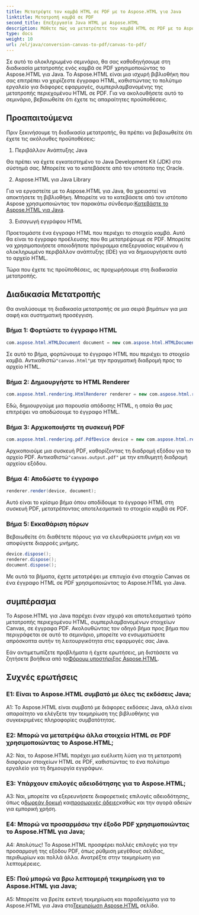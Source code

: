 ```yaml
---
title: Μετατρέψτε τον καμβά HTML σε PDF με το Aspose.HTML για Java
linktitle: Μετατροπή καμβά σε PDF
second_title: Επεξεργασία Java HTML με Aspose.HTML
description: Μάθετε πώς να μετατρέπετε τον καμβά HTML σε PDF με το Aspose.HTML για Java σε αυτόν τον οδηγό βήμα προς βήμα.
type: docs
weight: 10
url: /el/java/conversion-canvas-to-pdf/canvas-to-pdf/
---
```

Σε αυτό το ολοκληρωμένο σεμινάριο, θα σας καθοδηγήσουμε στη διαδικασία μετατροπής ενός καμβά σε PDF χρησιμοποιώντας το Aspose.HTML για Java. Το Aspose.HTML είναι μια ισχυρή βιβλιοθήκη που σας επιτρέπει να χειρίζεστε έγγραφα HTML, καθιστώντας το πολύτιμο εργαλείο για διάφορες εφαρμογές, συμπεριλαμβανομένης της μετατροπής περιεχομένου HTML σε PDF. Για να ακολουθήσετε αυτό το σεμινάριο, βεβαιωθείτε ότι έχετε τις απαραίτητες προϋποθέσεις.

## Προαπαιτούμενα

Πριν ξεκινήσουμε τη διαδικασία μετατροπής, θα πρέπει να βεβαιωθείτε ότι έχετε τις ακόλουθες προϋποθέσεις:

1. Περιβάλλον Ανάπτυξης Java

Θα πρέπει να έχετε εγκατεστημένο το Java Development Kit (JDK) στο σύστημά σας. Μπορείτε να το κατεβάσετε από τον ιστότοπο της Oracle.

2. Aspose.HTML για Java Library

 Για να εργαστείτε με το Aspose.HTML για Java, θα χρειαστεί να αποκτήσετε τη βιβλιοθήκη. Μπορείτε να το κατεβάσετε από τον ιστότοπο Aspose χρησιμοποιώντας τον παρακάτω σύνδεσμο:[Κατεβάστε το Aspose.HTML για Java](https://releases.aspose.com/html/java/).

3. Εισαγωγή εγγράφου HTML

Προετοιμάστε ένα έγγραφο HTML που περιέχει το στοιχείο καμβά. Αυτό θα είναι το έγγραφο προέλευσης που θα μετατρέψουμε σε PDF. Μπορείτε να χρησιμοποιήσετε οποιοδήποτε πρόγραμμα επεξεργασίας κειμένου ή ολοκληρωμένο περιβάλλον ανάπτυξης (IDE) για να δημιουργήσετε αυτό το αρχείο HTML.

Τώρα που έχετε τις προϋποθέσεις, ας προχωρήσουμε στη διαδικασία μετατροπής.

## Διαδικασία Μετατροπής

Θα αναλύσουμε τη διαδικασία μετατροπής σε μια σειρά βημάτων για μια σαφή και συστηματική προσέγγιση.

### Βήμα 1: Φορτώστε το έγγραφο HTML

```java
com.aspose.html.HTMLDocument document = new com.aspose.html.HTMLDocument(Resources.input("canvas.html"));
```

 Σε αυτό το βήμα, φορτώνουμε το έγγραφο HTML που περιέχει το στοιχείο καμβά. Αντικαθιστώ`"canvas.html"`με την πραγματική διαδρομή προς το αρχείο HTML.

### Βήμα 2: Δημιουργήστε το HTML Renderer

```java
com.aspose.html.rendering.HtmlRenderer renderer = new com.aspose.html.rendering.HtmlRenderer();
```

Εδώ, δημιουργούμε μια παρουσία απόδοσης HTML, η οποία θα μας επιτρέψει να αποδώσουμε το έγγραφο HTML.

### Βήμα 3: Αρχικοποιήστε τη συσκευή PDF

```java
com.aspose.html.rendering.pdf.PdfDevice device = new com.aspose.html.rendering.pdf.PdfDevice(Resources.output("canvas.output.pdf"));
```

 Αρχικοποιούμε μια συσκευή PDF, καθορίζοντας τη διαδρομή εξόδου για το αρχείο PDF. Αντικαθιστώ`"canvas.output.pdf"` με την επιθυμητή διαδρομή αρχείου εξόδου.

### Βήμα 4: Αποδώστε το έγγραφο

```java
renderer.render(device, document);
```

Αυτό είναι το κρίσιμο βήμα όπου αποδίδουμε το έγγραφο HTML στη συσκευή PDF, μετατρέποντας αποτελεσματικά το στοιχείο καμβά σε PDF.

### Βήμα 5: Εκκαθάριση πόρων

Βεβαιωθείτε ότι διαθέτετε πόρους για να ελευθερώσετε μνήμη και να αποφύγετε διαρροές μνήμης.

```java
device.dispose();
renderer.dispose();
document.dispose();
```

Με αυτά τα βήματα, έχετε μετατρέψει με επιτυχία ένα στοιχείο Canvas σε ένα έγγραφο HTML σε PDF χρησιμοποιώντας το Aspose.HTML για Java.

## συμπέρασμα

Το Aspose.HTML για Java παρέχει έναν ισχυρό και αποτελεσματικό τρόπο μετατροπής περιεχομένου HTML, συμπεριλαμβανομένων στοιχείων Canvas, σε έγγραφα PDF. Ακολουθώντας τον οδηγό βήμα προς βήμα που περιγράφεται σε αυτό το σεμινάριο, μπορείτε να ενσωματώσετε απρόσκοπτα αυτήν τη λειτουργικότητα στις εφαρμογές σας Java.

 Εάν αντιμετωπίζετε προβλήματα ή έχετε ερωτήσεις, μη διστάσετε να ζητήσετε βοήθεια από το[Φόρουμ υποστήριξης Aspose.HTML](https://forum.aspose.com/).

## Συχνές ερωτήσεις

### Ε1: Είναι το Aspose.HTML συμβατό με όλες τις εκδόσεις Java;

A1: Το Aspose.HTML είναι συμβατό με διάφορες εκδόσεις Java, αλλά είναι απαραίτητο να ελέγξετε την τεκμηρίωση της βιβλιοθήκης για συγκεκριμένες πληροφορίες συμβατότητας.

### Ε2: Μπορώ να μετατρέψω άλλα στοιχεία HTML σε PDF χρησιμοποιώντας το Aspose.HTML;

A2: Ναι, το Aspose.HTML παρέχει μια ευέλικτη λύση για τη μετατροπή διαφόρων στοιχείων HTML σε PDF, καθιστώντας το ένα πολύτιμο εργαλείο για τη δημιουργία εγγράφων.

### Ε3: Υπάρχουν επιλογές αδειοδότησης για το Aspose.HTML;

 A3: Ναι, μπορείτε να εξερευνήσετε διαφορετικές επιλογές αδειοδότησης, όπως α[δωρεάν δοκιμή](https://releases.aspose.com/) και[προσωρινές άδειες](https://purchase.aspose.com/temporary-license/)καθώς και την αγορά αδειών για εμπορική χρήση.

### Ε4: Μπορώ να προσαρμόσω την έξοδο PDF χρησιμοποιώντας το Aspose.HTML για Java;

Α4: Απολύτως! Το Aspose.HTML προσφέρει πολλές επιλογές για την προσαρμογή της εξόδου PDF, όπως ρύθμιση μεγέθους σελίδας, περιθωρίων και πολλά άλλα. Ανατρέξτε στην τεκμηρίωση για λεπτομέρειες.

### Ε5: Πού μπορώ να βρω λεπτομερή τεκμηρίωση για το Aspose.HTML για Java;

 A5: Μπορείτε να βρείτε εκτενή τεκμηρίωση και παραδείγματα για το Aspose.HTML για Java στο[Τεκμηρίωση Aspose.HTML](https://reference.aspose.com/html/java/) σελίδα.